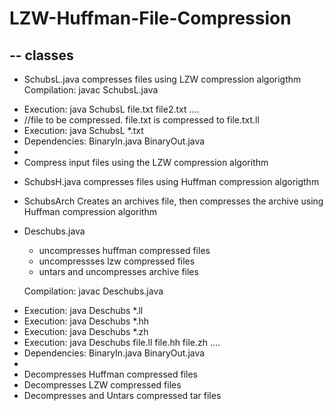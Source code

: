 # LZW-Huffman-File-Compression

--
classes
--
- SchubsL.java
  compresses files using LZW compression algorigthm
  Compilation:    javac SchubsL.java
 *  Execution:      java SchubsL file.txt file2.txt ....
 * //file to be compressed. file.txt is compressed to file.txt.ll
 *  Execution:      java SchubsL *.txt
 *  Dependencies:   BinaryIn.java BinaryOut.java
 *
 *  Compress input files using the LZW compression algorithm
- SchubsH.java
    compresses files using Huffman compression algorigthm
- SchubsArch
    Creates an archives file, then compresses the archive using Huffman compression algorithm
- Deschubs.java
    - uncompresses huffman compressed files
    - uncompressses lzw compressed files
    - untars and uncompresses archive files

    Compilation:  javac Deschubs.java
 *  Execution:    java Deschubs *.ll
 * Execution:    java Deschubs *.hh
 * Execution:    java Deschubs *.zh
 * Execution:    java Deschubs file.ll file.hh file.zh ....
 *  Dependencies: BinaryIn.java BinaryOut.java
 *
 * Decompresses Huffman compressed files
 * Decompresses LZW compressed files
 * Decompresses and Untars compressed tar files



